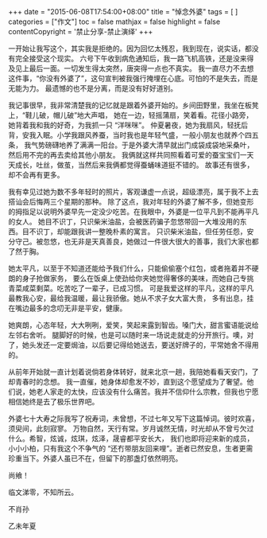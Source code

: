 +++
date = "2015-06-08T17:54:00+08:00"
title = "悼念外婆"
tags = [ ]
categories = ["作文"]
toc = false
mathjax = false
highlight = false
contentCopyright = '禁止分享-禁止演绎'
+++

一开始让我写这个，其实我是拒绝的。因为回忆太残忍，我到现在，说实话，都没有完全接受这个现实。
六号下午收到病危通知后，我一路飞机高铁，还是没来得及见上最后一面。一切发生得太突然，唐突得一点也不真实。
我一直尽力不去想这件事，“你没有外婆了”，这句宣判被我强行掩埋在心底。可怕的不是失去，而是无能为力。
最遗憾的也不是分离，而是没有好好道别。

我记事很早，我非常清楚我的记忆就是跟着外婆开始的。乡间田野里，我坐在板凳上，“鞋儿破，帽儿破”地大声唱，
她在一边，轻摇蒲扇，笑着看。花径小路旁，她背着我和我的好奇，为我抓一只 “洋咪咪”。
仲夏暑夜，她为我扇风，轻抚后背，安我入眠。小学我跟风养蚕，当时我也是年轻气盛，一般小朋友也就养个四五条，
我气势磅礴地养了满满一阳台。于是外婆大清早就出门成袋成袋地采桑叶，然后用不完的再去卖给其他小朋友。
我俩就这样共同照看着可爱的蚕宝宝们一天天成长，吐丝，做茧，当然后来我俩都觉得蚕蛹味道挺不错的。
故事还有很多，却不会再有更多。

我有幸见过她为数不多年轻时的照片，客观谦虚一点说，超级漂亮，属于我不上去搭讪会后悔两三个星期的那种。
除了这点，我对年轻的外婆了解不多，但她变形的拇指足以说明外婆早先一定没少吃苦。在我眼中，外婆是一位平凡到不能再平凡的女人。
她目不识丁，只识柴米油盐，会被医药骗子忽悠带回一大堆没用的东西。目不识丁，却能跟我讲一整晚朴素的寓言。
只识柴米油盐，但任劳任怨，安分守己。被忽悠，也无非是天真善良，她做过一件很大很大的善事，我们大家也都了然于胸。

她太平凡，以至于不知道还能给予我们什么，只能偷偷塞个红包，或者拖着并不硬朗的身子抢做家务，
要么在饭桌上使劲给你夹她觉得奢侈的美味，而她自己专挑青菜咸菜剩菜。吃苦吃了一辈子，已成习惯。
可是我爱这样的平凡，这样的平凡最教我心安，最给我温暖，最让我骄傲。她从不求子女大富大贵，
多有出息，挂在嘴边最多的念叨无非是平安，健康。

她爽朗，心态年轻，大大咧咧，爱笑，笑起来露到智齿。嗓门大，甜言蜜语能说给左邻右舍听。
腿脚好的时候，也是可以随时来一场说走就走的分开旅行。噢，对了，她头发还一定要焗油，以后要记得给她送去，要送好牌子的，平常她舍不得用的。

从前年开始就一直计划着说倘若身体转好，就来北京一趟，我陪她看看天安门，了却青春时的念想。
我一直催，她身体却愈发不妙，直到这个愿望成为了奢望。他们说，她老人家走的太快，应该没有什么痛苦。我并不信仰什么宗教，但我也宁愿相信她终是去了极乐世界吧。

外婆七十大寿之际我写了祝寿词，未曾想，不过七年又写下这篇悼词。彼时欢喜，须臾间，此刻寂寥。
万物自然，天行有常。岁月诚然无情，时光却从不曾亏欠过什么。希智，炫诚，炫琪，炫泽，晟睿都平安长大，
我们也即将迎来新的成员，小小小柏，只有我这个不争气的 “还冇带朋友回来哩”。逝者已然安息，生者更需珍重当下。外婆人虽已不在，但留下的那盏灯依然明亮。

尚飨！

临文涕零，不知所云。

不肖孙

乙未年夏
